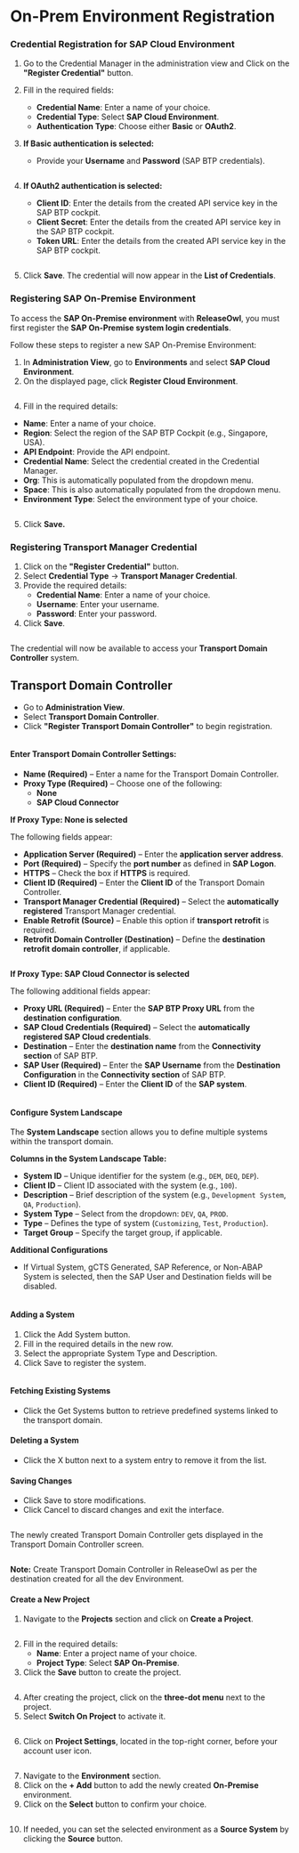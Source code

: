 # On-Prem Environment Registration

### **Credential Registration for SAP Cloud Environment**

1. Go to the Credential Manager in the administration view and Click on the **"Register Credential"** button.
2. Fill in the required fields:
   * **Credential Name**: Enter a name of your choice.
   * **Credential Type**: Select **SAP Cloud Environment**.
   * **Authentication Type**: Choose either **Basic** or **OAuth2**.
3.  **If Basic authentication is selected:**

    * Provide your **Username** and **Password** (SAP BTP credentials).

    <figure><img src="../../.gitbook/assets/image (260).png" alt=""><figcaption></figcaption></figure>
4.  **If OAuth2 authentication is selected:**

    * **Client ID**: Enter the details from the created API service key in the SAP BTP cockpit.
    * **Client Secret**: Enter the details from the created API service key in the SAP BTP cockpit.
    * **Token URL**: Enter the details from the created API service key in the SAP BTP cockpit.

    <figure><img src="../../.gitbook/assets/image (263).png" alt=""><figcaption></figcaption></figure>
5. Click **Save**. The credential will now appear in the **List of Credentials**.

### **Registering SAP On-Premise Environment**

To access the **SAP On-Premise environment** with **ReleaseOwl**, you must first register the **SAP On-Premise system login credentials**.

Follow these steps to register a new SAP On-Premise Environment:

1. In **Administration View**, go to **Environments** and select **SAP Cloud Environment**.
2. On the displayed page, click **Register Cloud Environment**.

<figure><img src="../../.gitbook/assets/image (264).png" alt=""><figcaption></figcaption></figure>

4. Fill in the required details:&#x20;

* **Name**: Enter a name of your choice.
* **Region**: Select the region of the SAP BTP Cockpit (e.g., Singapore, USA).
* **API Endpoint**: Provide the API endpoint.
* **Credential Name**: Select the credential created in the Credential Manager.
* **Org**: This is automatically populated from the dropdown menu.
* **Space**: This is also automatically populated from the dropdown menu.
* **Environment Type**: Select the environment type of your choice.

<figure><img src="../../.gitbook/assets/image (474).png" alt=""><figcaption></figcaption></figure>

5. Click **Save.**

### **Registering Transport Manager Credential**

1. Click on the **"Register Credential"** button.
2. Select **Credential Type** → **Transport Manager Credential**.
3. Provide the required details:
   * **Credential Name**: Enter a name of your choice.
   * **Username**: Enter your username.
   * **Password**: Enter your password.
4. Click **Save**.

<figure><img src="https://www.docs.releaseowl.com/assets/img/on-prem-environment-registration-1.jpg" alt=""><figcaption></figcaption></figure>

The credential will now be available to access your **Transport Domain Controller** system.

## **Transport Domain Controller**

* Go to **Administration View**.
* Select **Transport Domain Controller**.
* Click **"Register Transport Domain Controller"** to begin registration.

<figure><img src="https://www.docs.releaseowl.com/assets/img/on-prem-environment-registration-2.jpg" alt=""><figcaption></figcaption></figure>

#### **Enter Transport Domain Controller Settings:**&#x20;

* **Name (Required)** – Enter a name for the Transport Domain Controller.
* **Proxy Type (Required)** – Choose one of the following:
  * **None**
  * **SAP Cloud Connector**

**If Proxy Type: None is selected**

The following fields appear:

* **Application Server (Required)** – Enter the **application server address**.
* **Port (Required)** – Specify the **port number** as defined in **SAP Logon**.
* **HTTPS** – Check the box if **HTTPS** is required.
* **Client ID (Required)** – Enter the **Client ID** of the Transport Domain Controller.
* **Transport Manager Credential (Required)** – Select the **automatically registered** Transport Manager credential.
* **Enable Retrofit (Source)** – Enable this option if **transport retrofit** is required.
* **Retrofit Domain Controller (Destination)** – Define the **destination retrofit domain controller**, if applicable.

<figure><img src="../../.gitbook/assets/image (284).png" alt=""><figcaption></figcaption></figure>

**If Proxy Type: SAP Cloud Connector is selected**

The following additional fields appear:

* **Proxy URL (Required)** – Enter the **SAP BTP Proxy URL** from the **destination configuration**.
* **SAP Cloud Credentials (Required)** – Select the **automatically registered SAP Cloud credentials**.
* **Destination** – Enter the **destination name** from the **Connectivity section** of SAP BTP.
* **SAP User (Required)** – Enter the **SAP Username** from the **Destination Configuration** in the **Connectivity section** of SAP BTP.
* **Client ID (Required)** – Enter the **Client ID** of the **SAP system**.

<figure><img src="../../.gitbook/assets/image (285).png" alt=""><figcaption></figcaption></figure>

#### **Configure System Landscape**

The **System Landscape** section allows you to define multiple systems within the transport domain.

**Columns in the System Landscape Table:**

* **System ID** – Unique identifier for the system (e.g., `DEM`, `DEQ`, `DEP`).
* **Client ID** – Client ID associated with the system (e.g., `100`).
* **Description** – Brief description of the system (e.g., `Development System`, `QA`, `Production`).
* **System Type** – Select from the dropdown: `DEV`, `QA`, `PROD`.
* **Type** – Defines the type of system (`Customizing`, `Test`, `Production`).
* **Target Group** – Specify the target group, if applicable.

**Additional Configurations**

* If Virtual System, gCTS Generated, SAP Reference, or Non-ABAP System is selected, then the SAP User and Destination fields will be disabled.

<figure><img src="../../.gitbook/assets/image (286).png" alt=""><figcaption></figcaption></figure>

#### **Adding a System**

1. Click the Add System button.
2. Fill in the required details in the new row.
3. Select the appropriate System Type and Description.
4. Click Save to register the system.

<figure><img src="../../.gitbook/assets/image (475).png" alt=""><figcaption></figcaption></figure>

#### **Fetching Existing Systems**

* Click the Get Systems button to retrieve predefined systems linked to the transport domain.

#### **Deleting a System**

* Click the X button next to a system entry to remove it from the list.

#### **Saving Changes**

* Click Save to store modifications.
* Click Cancel to discard changes and exit the interface.

<figure><img src="../../.gitbook/assets/image (287).png" alt=""><figcaption></figcaption></figure>

The newly created Transport Domain Controller gets displayed in the Transport Domain Controller screen.

<figure><img src="https://www.docs.releaseowl.com/assets/img/on-prem-environment-registration-4.jpg" alt=""><figcaption></figcaption></figure>

**Note:** Create Transport Domain Controller in ReleaseOwl as per the destination created for all the dev Environment.

#### Create a New Project

1. Navigate to the **Projects** section and click on **Create a Project**.

<figure><img src="../../.gitbook/assets/image (476).png" alt=""><figcaption></figcaption></figure>

2. Fill in the required details:
   * **Name**: Enter a project name of your choice.
   * **Project Type**: Select **SAP On-Premise**.
3. Click the **Save** button to create the project.

<figure><img src="../../.gitbook/assets/image (477).png" alt=""><figcaption></figcaption></figure>

4. After creating the project, click on the **three-dot menu** next to the project.
5. Select **Switch On Project** to activate it.

<figure><img src="../../.gitbook/assets/image (478).png" alt=""><figcaption></figcaption></figure>

6. Click on **Project Settings**, located in the top-right corner, before your account user icon.

<figure><img src="../../.gitbook/assets/image (480).png" alt=""><figcaption></figcaption></figure>

7. Navigate to the **Environment** section.
8. Click on the **+ Add** button to add the newly created **On-Premise** environment.
9. Click on the **Select** button to confirm your choice.

<figure><img src="../../.gitbook/assets/image (481).png" alt=""><figcaption></figcaption></figure>

10. If needed, you can set the selected environment as a **Source System** by clicking the **Source** button.

<figure><img src="../../.gitbook/assets/image (482).png" alt=""><figcaption></figcaption></figure>

